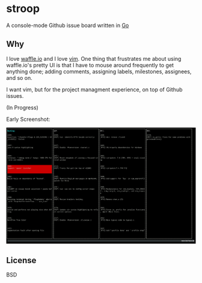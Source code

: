 # stroop

A console-mode Github issue board written in [Go](http://golang.org)

## Why
I love [waffle.io](http://waffle.io) and I love [vim](http://vim.org). One thing that frustrates me about using waffle.io's pretty UI is that I have to mouse around frequently to get anything done; adding comments, assigning labels, milestones, assignees, and so on. 

I want vim, but for the project managment experience, on top of Github issues.

(In Progress)

Early Screenshot:

<p align="center">
  <img src="docs/early_screenshot.png" alt="early screenshot" width=638 />
</p>


## License
BSD


